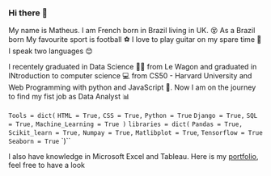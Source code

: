 ### Hi there 👋

<!--
**mdbruchard/mdbruchard** is a ✨ _special_ ✨ repository because its `README.md` (this file) appears on your GitHub profile.

Here are some ideas to get you started:

- 🔭 I’m currently working on ...
- 🌱 I’m currently learning ...
- 👯 I’m looking to collaborate on ...
- 🤔 I’m looking for help with ...
- 💬 Ask me about ...
- 📫 How to reach me: ...
- 😄 Pronouns: ...
- ⚡ Fun fact: ...
-->
My name is Matheus. I am French born in Brazil living in UK. 😵
As a Brazil born My favourite sport is football ⚽
I love to play guitar on my spare time 🎸
I speak two languages 😊

I recentely graduated in Data Science 👨‍🔬 from Le Wagon and graduated in INtroduction to computer science 💻 from CS50 - Harvard University and Web Programming with python and JavaScript 🐍. Now I am on the journey to find my fist job as Data Analyst 📊

`Tools = dict(`
            `HTML = True,`
            `CSS = True,`
            `Python = True`
            `Django = True,`
            `SQL = True,`
            `Machine_Learning = True
            )`
 `libraries = dict(`
                `Pandas = True,`
                `Scikit_learn = True,`
                `Numpay = True,`
                `Matlibplot = True`,
                `Tensorflow = True`
                `Seaborn = True`
                `)``

I also have knowledge in Microsoft Excel and Tableau. Here is my [portfolio](troopl.com/mdbruchard), feel free to have a look
